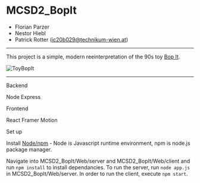 # MCSD2_BopIt

* Florian Parzer
* Nestor Hiebl
* Patrick Rotter (ic20b029@technikum-wien.at)
___

This project is a simple, modern reeinterpretation of the 90s toy [Bop It](https://en.wikipedia.org/wiki/Bop_It).


![ToyBopIt](https://i.imgur.com/ZInSAAj.jpg)

___

Backend

Node 
Express

Frontend

React
Framer Motion

Set up

Install [Node/npm](https://nodejs.org/en/) - Node is Javascript runtime environment, npm is node.js package manager.

Navigate into MCSD2_BopIt/Web/server and MCSD2_BopIt/Web/client and run ```npm install``` to install dependancies.
To run the server, run ```node app.js``` in MCSD2_BopIt/Web/server.
In order to run the client, execute ```npm start```.


